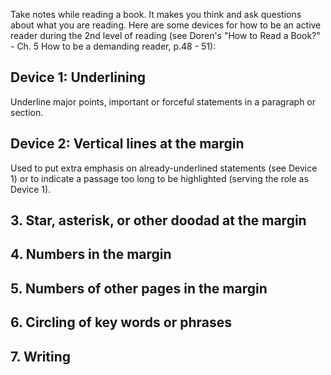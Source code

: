 Take notes while reading a book. It makes you think and ask questions about
what you are reading. Here are some devices for how to be an active reader
during the 2nd level of reading (see Doren's "How to Read a Book?" - Ch. 5 How 
to be a demanding reader, p.48 - 51):

## Device 1: Underlining
Underline major points, important or forceful statements in a paragraph or
section.

## Device 2: Vertical lines at the margin
Used to put extra emphasis on already-underlined statements (see Device 1) or
to indicate a passage too long to be highlighted (serving the role as Device 1).

## 3. Star, asterisk, or other doodad at the margin
## 4. Numbers in the margin
## 5. Numbers of other pages in the margin
## 6. Circling of key words or phrases
## 7. Writing
